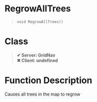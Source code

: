 # RegrowAllTrees
> `void RegrowAllTrees()`
# Class
> __✔ Server: GridNav__  
> __✖ Client: undefined__  
# Function Description
Causes all trees in the map to regrow
